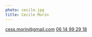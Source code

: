 ```yaml
---
photo: cecile.jpg
title: Cecile Morin
---
```

[cess.morin@gmail.com](mailto:cess.morin@gmail.com)
[06 14 99 29 18](tel:+33614992918)
